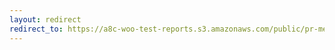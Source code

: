 ```yaml
---
layout: redirect
redirect_to: https://a8c-woo-test-reports.s3.amazonaws.com/public/pr-merge/45244/api/index.html
---
```

